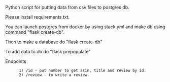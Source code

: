 Python script for putting data from csv files to postgres db.

Please install requirements.txt.

You can launch postgres from docker by using stack.yml and make db using command "flask create-db".

Then to make a database do "flask create-db"

To add data to db do "flask prepopulate"

Endpoints 

          1) /id - put number to get asin, title and review by id.
          2) /review - to write a review.
